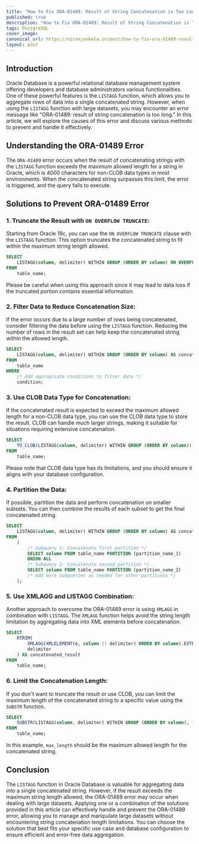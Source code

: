 ```yaml
---
title: "How to Fix ORA-01489: Result of String Concatenation is Too Long with LISTAGG Function"
published: true
description: "How to Fix ORA-01489: Result of String Concatenation is Too Long with LISTAGG Function in Oracle"
tags: PostgreSQL
cover_image: 
canonical_url: https://niranjankala.in/post/how-to-fix-ora-01489-result-of-string-concatenation-is-too-long-with-listagg-function
layout: post
---
```

    

## Introduction
Oracle Database is a powerful relational database management system offering developers and database administrators various functionalities. One of these powerful features is the `LISTAGG` function, which allows you to aggregate rows of data into a single concatenated string. However, when using the `LISTAGG` function with large datasets, you may encounter an error message like "ORA-01489: result of string concatenation is too long." In this article, we will explore the causes of this error and discuss various methods to prevent and handle it effectively.

## Understanding the ORA-01489 Error

The `ORA-01489` error occurs when the result of concatenating strings with the `LISTAGG` function exceeds the maximum allowed length for a string in Oracle, which is 4000 characters for non-CLOB data types in most environments. When the concatenated string surpasses this limit, the error is triggered, and the query fails to execute.

## Solutions to Prevent ORA-01489 Error

### 1. Truncate the Result with `ON OVERFLOW TRUNCATE`:

Starting from Oracle 19c, you can use the `ON OVERFLOW TRUNCATE` clause with the `LISTAGG` function. This option truncates the concatenated string to fit within the maximum string length allowed.

```sql
SELECT 
    LISTAGG(column, delimiter) WITHIN GROUP (ORDER BY column) ON OVERFLOW TRUNCATE AS concatenated_result
FROM 
    table_name;
```

Please be careful when using this approach since it may lead to data loss if the truncated portion contains essential information.

### 2. Filter Data to Reduce Concatenation Size:

If the error occurs due to a large number of rows being concatenated, consider filtering the data before using the `LISTAGG` function. Reducing the number of rows in the result set can help keep the concatenated string within the allowed length.

```sql
SELECT 
    LISTAGG(column, delimiter) WITHIN GROUP (ORDER BY column) AS concatenated_result
FROM 
    table_name
WHERE 
    /* Add appropriate conditions to filter data */
    condition;
```

### 3. Use CLOB Data Type for Concatenation:

If the concatenated result is expected to exceed the maximum allowed length for a non-CLOB data type, you can use the CLOB data type to store the result. CLOB can handle much larger strings, making it suitable for situations requiring extensive concatenation.

```sql
SELECT 
    TO_CLOB(LISTAGG(column, delimiter) WITHIN GROUP (ORDER BY column)) AS concatenated_clob
FROM 
    table_name;
```

Please note that CLOB data type has its limitations, and you should ensure it aligns with your database configuration.

### 4. Partition the Data:

If possible, partition the data and perform concatenation on smaller subsets. You can then combine the results of each subset to get the final concatenated string.

```sql
SELECT 
    LISTAGG(column, delimiter) WITHIN GROUP (ORDER BY column) AS concatenated_result
FROM 
    (
        /* Subquery 1: Concatenate first partition */
        SELECT column FROM table_name PARTITION (partition_name_1)
        UNION ALL
        /* Subquery 2: Concatenate second partition */
        SELECT column FROM table_name PARTITION (partition_name_2)
        /* Add more subqueries as needed for other partitions */
    );
```

### 5. Use XMLAGG and LISTAGG Combination:

Another approach to overcome the ORA-01489 error is using `XMLAGG` in combination with `LISTAGG`. The `XMLAGG` function helps avoid the string length limitation by aggregating data into XML elements before concatenation.

```sql
SELECT 
    RTRIM(
        XMLAGG(XMLELEMENT(e, column || delimiter) ORDER BY column).EXTRACT('//text()'),
        delimiter
    ) AS concatenated_result
FROM 
    table_name;
```

### 6. Limit the Concatenation Length:

If you don't want to truncate the result or use CLOB, you can limit the maximum length of the concatenated string to a specific value using the `SUBSTR` function.

```sql
SELECT 
    SUBSTR(LISTAGG(column, delimiter) WITHIN GROUP (ORDER BY column), 1, max_length) AS concatenated_result
FROM 
    table_name;
```

In this example, `max_length` should be the maximum allowed length for the concatenated string.

## Conclusion

The `LISTAGG` function in Oracle Database is valuable for aggregating data into a single concatenated string. However, if the result exceeds the maximum string length allowed, the ORA-01489 error may occur when dealing with large datasets. Applying one or a combination of the solutions provided in this article can effectively handle and prevent the ORA-01489 error, allowing you to manage and manipulate large datasets without encountering string concatenation length limitations. You can choose the solution that best fits your specific use case and database configuration to ensure efficient and error-free data aggregation.



